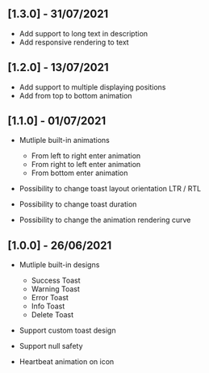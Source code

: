 ## [1.3.0] - 31/07/2021

* Add support to long text in description
* Add responsive rendering to text

## [1.2.0] - 13/07/2021

* Add support to multiple displaying positions
* Add from top to bottom animation

## [1.1.0] - 01/07/2021

* Mutliple built-in animations
  * From left to right enter animation
  * From right to left enter animation
  * From bottom enter animation

* Possibility to change toast layout orientation LTR / RTL
* Possibility to change toast duration
* Possibility to change the animation rendering curve

## [1.0.0] - 26/06/2021

* Mutliple built-in designs
  * Success Toast
  * Warning Toast
  * Error Toast
  * Info Toast
  * Delete Toast

* Support custom toast design
* Support null safety
* Heartbeat animation on icon

